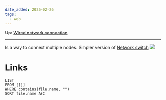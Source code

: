```yaml
---
date_added: 2025-02-26
tags:
  - web
---
```

Up: [Wired network connection](Wired%20network%20connection.md)
___

Is a way to connect multiple nodes. Simpler version of [Network switch](Network%20switch.md)
 ![](Pasted%20image%2020250226052451.png)
# Links
```dataview
LIST
FROM [[]]
WHERE contains(file.name, "")
SORT file.name ASC
```
